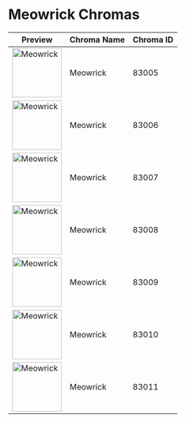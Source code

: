 # Meowrick Chromas

| Preview | Chroma Name | Chroma ID |
|---|---|---|
| <img src='https://raw.communitydragon.org/latest/plugins/rcp-be-lol-game-data/global/default/v1/champion-chroma-images/83/83005.png' alt='Meowrick' width='100'> | Meowrick | 83005 |
| <img src='https://raw.communitydragon.org/latest/plugins/rcp-be-lol-game-data/global/default/v1/champion-chroma-images/83/83006.png' alt='Meowrick' width='100'> | Meowrick | 83006 |
| <img src='https://raw.communitydragon.org/latest/plugins/rcp-be-lol-game-data/global/default/v1/champion-chroma-images/83/83007.png' alt='Meowrick' width='100'> | Meowrick | 83007 |
| <img src='https://raw.communitydragon.org/latest/plugins/rcp-be-lol-game-data/global/default/v1/champion-chroma-images/83/83008.png' alt='Meowrick' width='100'> | Meowrick | 83008 |
| <img src='https://raw.communitydragon.org/latest/plugins/rcp-be-lol-game-data/global/default/v1/champion-chroma-images/83/83009.png' alt='Meowrick' width='100'> | Meowrick | 83009 |
| <img src='https://raw.communitydragon.org/latest/plugins/rcp-be-lol-game-data/global/default/v1/champion-chroma-images/83/83010.png' alt='Meowrick' width='100'> | Meowrick | 83010 |
| <img src='https://raw.communitydragon.org/latest/plugins/rcp-be-lol-game-data/global/default/v1/champion-chroma-images/83/83011.png' alt='Meowrick' width='100'> | Meowrick | 83011 |
